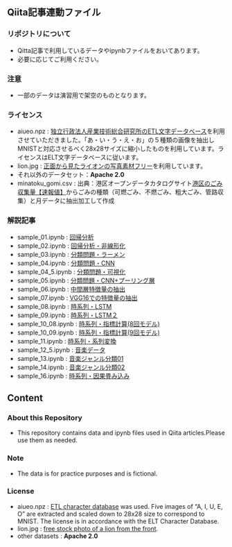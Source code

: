 ## Qiita記事連動ファイル

### リポジトリについて
* Qitta記事で利用しているデータやipynbファイルをおいてあります。
* 必要に応じてご利用ください。

### 注意
* 一部のデータは演習用で架空のものとなります。

### ライセンス
* aiueo.npz : [独立行政法人産業技術総合研究所のETL文字データベース](http://etlcdb.db.aist.go.jp/)を利用させていただきました。「あ・い・う・え・お」の５種類の画像を抽出しMNISTと対応させるべく28x28サイズに縮小したものを利用しています。ライセンスはELT文字データベースに従います。
* lion.jpg :  [正面から見たライオンの写真素材フリー](https://www.kenpo21.com/large/zoo24_jpg.html)を利用しています。
* それ以外のデータセット：**Apache 2.0**
* minatoku_gomi.csv : 出典：港区オープンデータカタログサイト[港区のごみ収集量【速報値】](https://opendata.city.minato.tokyo.jp/dataset/gomishushu)からごみの種類（可燃ごみ、不燃ごみ、粗大ごみ、管路収集）と月データに抽出加工して作成


### 解説記事
* sample_01.ipynb : [回帰分析](https://qiita.com/AzukiImo/items/d38f095f098607c32720)
* sample_02.ipynb : [回帰分析・非線形化](https://qiita.com/AzukiImo/items/1f1497e5c52668147461)
* sample_03.ipynb : [分類問題・ラーメン](https://qiita.com/AzukiImo/items/01b348f5beb3d2979d44)
* sample_04.ipynb : [分類問題・CNN](https://qiita.com/AzukiImo/items/460880e1555ed93e347c)
* sample_04_5.ipynb : [分類問題・可視化](https://qiita.com/AzukiImo/items/16e33d56fc1611c23a94)
* sample_05.ipynb : [分類問題・CNN+プーリング層](https://qiita.com/AzukiImo/items/4a2fb395b769d6bc9f3c)
* sample_06.ipynb : [中間層特徴量の抽出](https://qiita.com/AzukiImo/items/c19bc36a613a6f1caf00)
* sample_07.ipynb : [VGG16での特徴量の抽出](https://qiita.com/AzukiImo/items/63c491683ed52927f909)
* sample_08.ipynb : [時系列・LSTM](https://qiita.com/AzukiImo/items/516513f79d4612387418)
* sample_09.ipynb : [時系列・LSTM２](https://qiita.com/AzukiImo/items/e04318b6845aa609be8f)
* sample_10_08.ipynb : [時系列・指標計算(8回モデル)](https://qiita.com/AzukiImo/items/414ef051bc913939e44f)
* sample_10_09.ipynb : [時系列・指標計算(9回モデル)](https://qiita.com/AzukiImo/items/414ef051bc913939e44f)
* sample_11.ipynb : [時系列・系列変換](https://qiita.com/AzukiImo/items/d2b184c43079d7d26c70)
* sample_12_5.ipynb : [音楽データ](https://qiita.com/AzukiImo/items/e2bf64323d31ee50e389)
* sample_13.ipynb : [音楽ジャンル分類01](https://qiita.com/AzukiImo/items/91f72842beafda7a0cd0)
* sample_14.ipynb : [音楽ジャンル分類02](https://qiita.com/AzukiImo/items/86a35c7645aa3a35fa41)
* sample_16.ipynb : [時系列・因果畳み込み]()


## Content
### About this Repository
* This repository contains data and ipynb files used in Qiita articles.Please use them as needed.

### Note
* The data is for practice purposes and is fictional.

### License
* aiueo.npz : [ETL character database](http://etlcdb.db.aist.go.jp/) was used. Five images of “A, I, U, E, O” are extracted and scaled down to 28x28 size to correspond to MNIST. The license is in accordance with the ELT Character Database.
* lion.jpg : [free stock photo of a lion from the front](https://www.kenpo21.com/large/zoo24_jpg.html).
* other datasets : **Apache 2.0**
